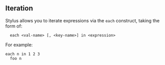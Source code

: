 
## Iteration

 Stylus allows you to iterate expressions via the `each` construct, taking the form of:
 
      each <val-name> [, <key-name>] in <expression>

For example:

    each n in 1 2 3
      foo n